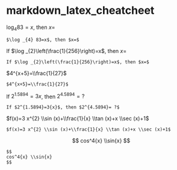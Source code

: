 # markdown_latex_cheatcheet



$\log _{4} 83=x$, then $x=$ 
```
$\log _{4} 83=x$, then $x=$ 
```


If $\log _{2}\left(\frac{1}{256}\right)=x$, then $x=$
```
If $\log _{2}\left(\frac{1}{256}\right)=x$, then $x=$
```

$4^{x+5}=\\frac{1}{27}$
```
$4^{x+5}=\\frac{1}{27}$
```

If $2^{1.5894}=3{x}$, then $2^{4.5894}= ?$
```
If $2^{1.5894}=3{x}$, then $2^{4.5894}= ?$
```

$f(x)=3 x^{2} \\sin (x)+\\frac{1}{x} \\tan (x)+x \\sec (x)+1$
```
$f(x)=3 x^{2} \\sin (x)+\\frac{1}{x} \\tan (x)+x \\sec (x)+1$
```

$$
cos^4{x} \\sin{x}
$$
```
$$
cos^4{x} \\sin{x}
$$ 
```
